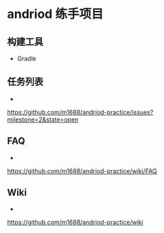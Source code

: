 andriod 练手项目
================


## 构建工具

* Gradle

## 任务列表
-

https://github.com/m1688/andriod-practice/issues?milestone=2&state=open


## FAQ
-

https://github.com/m1688/andriod-practice/wiki/FAQ

## Wiki
-

https://github.com/m1688/andriod-practice/wiki
